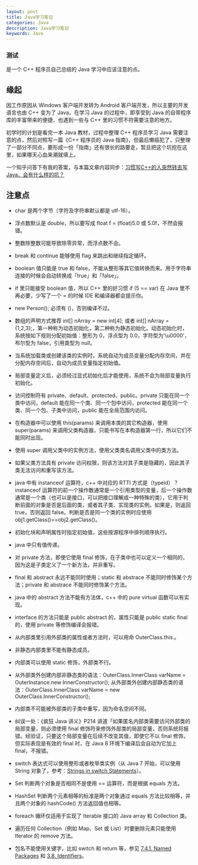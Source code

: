 ```yaml
---
layout: post
title: Java学习笔记
categories: Java
description: Java学习笔记
keywords: Java
---
```



### 测试
是一个 C++ 程序员自己总结的 Java 学习中应该注意的点。

## 缘起

因工作原因从 Windows 客户端开发转为 Android 客户端开发，所以主要的开发语言也由 C++ 变为了 Java，在学习 Java 的过程中，即享受到 Java 的自带程序库的丰富带来的便捷，也遇到一些与 C++ 里的习惯不符需要注意的地方。

初学时的计划是看完一本 Java 教材，过程中整理 C++ 程序员学习 Java 需要注意的点，然后对照写一篇《C++ 程序员的 Java 指南》，但最后懒癌犯了，只整理了一部分不同点，要形成一份「指南」还有很长的路要走，暂且把这个坑挖在这里，如果哪天心血来潮就填上。

一个知乎问答下有我的答案，与本篇文章内容同步：[习惯写C++的人突然转去写Java，会有什么样的坑？](https://www.zhihu.com/question/49770330/answer/118395115?from=profile_answer_card)

## 注意点

* char 是两个字节（字符及字符串默认都是 utf-16）。

* 浮点数默认是 double，所以要写成 float f = (float)5.0 或 5.0f，不然会报错。

* 整数除整数可能导致除零异常，而浮点数不会。

* break 和 continue 能够使用 flag 来跳出和继续指定循环。

* boolean 值只能是 true 和 false，不能从整形等其它值转换而来。用于字符串连接的时候会自动转换成「true」和「false」。

* if 里只能接受 boolean 值，所以 C++ 里的好习惯 if (5 == var) 在 Java 里不再必要，少写了一个 = 的时候 IDE 和编译器都会提示你。

* new Person(); 必须有 ()，否则编译不过。

* 数组的声明方式推荐 int[] nArray = new int[4]; 或者 int[] nArray = {1,2,3};，第一种称为动态初始化，第二种称为静态初始化。动态初始化时，系统按如下规则分配初始值：整形为 0，浮点型为 0.0，字符型为'\u0000'，布尔型为 false，引用类型为 null。

* 当系统加载类或创建该类的实例时，系统自动为成员变量分配内存空间，并在分配内存空间后，自动为成员变量指定初始值。

* 局部变量定义后，必须经过显式初始化后才能使用，系统不会为局部变量执行初始化。

* 访问控制符有 private、default、protected、public。private 只能在同一个类中访问，default 能在同一个类、同一个包中访问，protected 能在同一个类、同一个包、子类中访问，public 能在全局范围内访问。

* 在构造器中可以使用 this(params) 来调用本类的其它构造器，使用 super(params) 来调用父类构造器，只能书写在本构造器第一行，所以它们不能同时出现。

* 使用 super 调用父类中的实例方法，使用父类类名调用父类中的类方法。

* 如果父类方法具有 private 访问权限，则该方法对其子类是隐藏的，因此其子类无法访问和重写该方法。

* java 中有 instanceof 运算符，c++ 中对应的 RTTI 方式是（typeid）？instanceof 运算符的前一个操作数通常是一个引用类型的变量，后一个操作数通常是一个类（也可以是接口，可以把接口理解成一种特殊的类），它用于判断前面的对象是否是后面的类，或者其子类、实现类的实例。如果是，则返回 true，否则返回 false。判断是否是同一个类的实例时应使用 obj1.getClass()==obj2.getClass()。

* 初始化块和声明属性时指定初始值，这些按源程序中排列顺序执行。

* java 中只有值传递。

* 对 private 方法，即使它使用 final 修饰，在子类中也可以定义一个相同的，因为这是子类定义了一个新方法，并非重写。

* final 和 abstract 永远不能同时使用；static 和 abstrace 不能同时修饰某个方法；private 和 abstrace 不能同时修饰某个方法。

* java 中的 abstract 方法不能有方法体，c++ 中的 pure virtual 函数可以有实现。

* interface 的方法只能是 public abstract 的，属性只能是 public static final 的，使用 private 等修饰编译会报错。

* 从内部类里引用外部类的属性或者方法时，可以用命 OuterClass.this.。

* 非静态内部类里不能有静态成员。

* 内部类可以使用 static 修饰，外部类不行。

* 从外部类外创建内部非静态类的语法：OuterClass.InnerClass varName = OuterInstance.new InnerConstructor();
  从外部类外创建内部静态类的语法：OuterClass.InnerClass varName = new OuterClass.InnerConstructor();

* 内部类不可能被外部类的子类中重写，因为命名空间不同。

* 纠误一处：《疯狂 Java 讲义》P214 讲道「如果匿名内部类需要访问外部类的局部变量，则必须使用 final 修饰符来修饰外部类的局部变量，否则系统将报错。经验证，只要这个局部变量在后续不改变其值，即使它不以 final 修饰，但实际表现是有效的 final 时，在 Java 8 环境下编译后会自动为它加上 final，不报错。

* switch 表达式可以使用整形或者枚举类实例（从 Java 7 开始，可以使用 String 对象了，参考：[Strings in switch Statements](http://docs.oracle.com/javase/7/docs/technotes/guides/language/strings-switch.html)）。

* Set 判断两个对象是否相同不是使用 == 运算符，而是根据 equals 方法。

* HashSet 判断两个元素相等的标准是两个对象通过 equals 方法比较相等，并且两个对象的 hashCode() 方法返回值也相等。

* foreach 循环仅适用于实现了 Iterable 接口的 Java array 和 Collection 类。

* 遍历任何 Collection（例如 Map、Set 或 List）时要删除元素只能使用 Iterator 的 remove 方法。

* 包名不能使用关键字，比如 switch 和 return 等，参见 [7.4.1. Named Packages](http://docs.oracle.com/javase/specs/jls/se8/html/jls-7.html#jls-7.4.1) 和 [3.8. Identifiers](http://docs.oracle.com/javase/specs/jls/se8/html/jls-3.html#jls-Identifier)。
